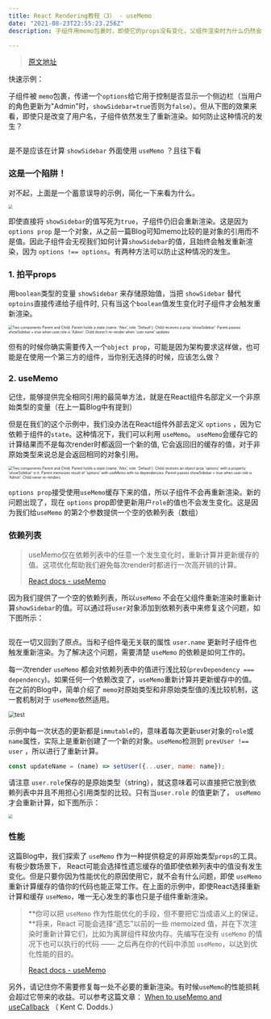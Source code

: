 ```yaml
---
title: React Rendering教程（3） - useMemo
date: "2021-08-23T22:55:23.256Z"
description: 子组件用memo包裹时，即使它的props没有变化，父组件渲染时为什么仍然会重新渲染？

---
```


> [原文地址](https://alexsidorenko.com/blog/react-render-usememo/)

快速示例：

子组件被 `memo`包裹，传递一个`options`给它用于控制是否显示一个侧边栏（当用户的角色更新为"Admin"时，`showSidebar=true`否则为`false`）。但从下图的效果来看，即使只是改变了用户名，子组件依然发生了重新渲染。如何防止这种情况的发生？

 <img src="https://alexsidorenko.com/3438d0c4aa87e131614b1d4d23b59fca/quiz.gif" alt="" style="zoom:50%;" />

是不是应该在计算 `showSidebar` 外面使用 `useMemo` ？且往下看

### 这是一个陷阱！

对不起，上面是一个蓄意误导的示例，简化一下来看为什么。

 <img src="https://alexsidorenko.com/c711ed4324d7331fbd87ccdf351fe7c9/simple.gif" style="zoom:50%;" />

即使直接将 `showSidebar`的值写死为`true`，子组件仍旧会重新渲染。这是因为 `options prop` 是一个对象，从之前一篇Blog可知memo比较的是对象的引用而不是值。因此子组件会无视我们如何计算`showSidebar`的值，且始终会触发重新渲染，因为 `options !== options`。有两种方法可以防止这种情况的发生。



### 1. 拍平props

用`boolean`类型的变量 `showSidebar` 来存储原始值，当把 `showSidebar` 替代`optoins`直接传递给子组件时, 只有当这个`boolean`值发生变化时子组件才会触发重新渲染。

 <img src="https://alexsidorenko.com/0aee4f7e706de204f105d2a699db8f47/flatten.gif" alt="Two components Parent and Child. Parent holds a state {name: 'Alex', role: 'Default'}. Child receives a prop 'showSidebar'. Parent passes showSidebar = true when user.role is 'Admin'. Child doesn't re-render when 'user.name' updates" style="zoom:50%;" />

但有的时候你确实需要传入一个`object prop`，可能是因为架构要求这样做，也可能是在使用一个第三方的组件，当你别无选择的时候，应该怎么做？



### 2. useMemo

记住，能够提供完全相同引用的最简单方法，就是在React组件名部定义一个非原始类型的变量（在上一篇Blog中有提到）

但是在我们的这个示例中，我们没办法在React组件外部去定义 `options` ，因为它依赖于组件的`state`。这种情况下，我们可以利用 `useMemo`。 `useMemo`会缓存它的计算结果而不是每次render时都返回一个新的值, 它会返回旧的缓存的值，对于非原始类型来说总是会返回相同的对象引用。

 <img src="https://alexsidorenko.com/03698883921ebc06cc1ddafe682b8792/no-dependencies.gif" alt="Two components Parent and Child. Parent holds a state {name: 'Alex', role: 'Default'}. Child receives an object prop 'options' with a property 'showSidebar' in it. Parent memoizes result of 'options' with useMemo with no dependencies. Parent passes showSidebar = true when user.role is 'Admin'. Child never re-renders" style="zoom:50%;" />

`options prop`接受使用`useMemo`缓存下来的值，所以子组件不会再重新渲染。新的问题出现了，现在 `options` prop即使更新用户`role`的值也不会发生变化。这是因为我们给`useMemo` 的第2个参数提供一个空的依赖列表（数组）



### 依赖列表

> useMemo仅在依赖列表中的任意一个发生变化时，重新计算并更新缓存的值。这项优化帮助我们避免每次render时都进行一次高开销的计算。
>
> [React docs - useMemo](https://zh-hans.reactjs.org/docs/hooks-reference.html#usememo)

因为我们提供了一个空的依赖列表，所以`useMemo` 不会在父组件重新渲染时重新计算`showSidebar`的值。可以通过将`user`对象添加到依赖列表中来修复这个问题，如下图所示：

 <img src="https://alexsidorenko.com/0d2c1a3c9b5dcd562a0c04bb9835e27f/user-dependency.gif" alt="" style="zoom:50%;" />

现在一切又回到了原点。当和子组件毫无关联的属性 `user.name` 更新时子组件也触发重新渲染。为了解决这个问题，需要清楚 `useMemo` 的依赖是如何工作的。

每一次render `useMemo` 都会对依赖列表中的值进行浅比较(`prevDependency === dependency`)。如果任何一个依赖改变了，`useMemo`重新计算并更新缓存中的值。在之前的Blog中，简单介绍了 `memo`对原始类型和非原始类型值的浅比较机制，这一套机制对于 `useMemo`依然适用。

 <img src="https://alexsidorenko.com/static/3ec74161aaa95ab8357540790cecb86d/f058b/usememo-dependencies.png" alt="test" style="zoom:80%;" />

示例中每一次状态的更新都是`immutable`的，意味着每次更新user对象的`role`或`name`属性，实际上是重新创建了一个新的对象。`useMemo`检测到 `prevUser !== user` ，所以进行了重新计算。

```javascript
const updateName = (name) => setUser({...user, name: name});
```

请注意 `user.role`保存的是原始类型（string），就这意味着可以直接把它放到依赖列表中并且不用担心引用类型的比较。只有当`user.role` 的值更新了， `useMemo` 才会重新计算，如下图所示：

 <img src="https://alexsidorenko.com/694971deef85399732c5cbf583c4f779/final.gif" style="zoom:50%;" />



### 性能

这篇Blog中，我们探索了 `useMemo` 作为一种提供稳定的非原始类型`props`的工具。 有极少数场景下， React可能会选择性遗忘缓存的值即使依赖列表中的值没有发生变化。但是只要你因为性能优化的原因使用它，就不会有什么问题，即使 `useMemo` 重新计算缓存的值你的代码也能正常工作。在上面的示例中，即使React选择重新计算和缓存 `useMemo`，唯一无心发生的事也只是子组件重新渲染。

> **你可以把 `useMemo` 作为性能优化的手段，但不要把它当成语义上的保证。**将来，React 可能会选择“遗忘”以前的一些 memoized 值，并在下次渲染时重新计算它们，比如为离屏组件释放内存。先编写在没有 `useMemo` 的情况下也可以执行的代码 —— 之后再在你的代码中添加 `useMemo`，以达到优化性能的目的。
>
> [React docs - useMemo](https://zh-hans.reactjs.org/docs/hooks-reference.html#usememo)

另外，请记住你不需要修复每一处不必要的重新渲染。有时候`useMemo`的性能损耗会超过它带来的收益。可以参考这篇文章： [When to useMemo and useCallback](https://kentcdodds.com/blog/usememo-and-usecallback) （ Kent C. Dodds.）